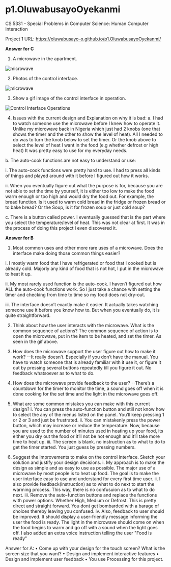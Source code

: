 # p1.OluwabusayoOyekanmi
CS 5331 - Special Problems in Computer Science: Human Computer Interaction

Project 1 URL: https://oluwabusayo-o.github.io/p1.OluwabusayoOyekanmi/


**Answer for C**
1.	A microwave in the apartment.

![microwave](https://user-images.githubusercontent.com/78665905/107136635-cc960b80-68ca-11eb-971d-b69532c44266.jpeg)

2.	Photos of the control interface.

![microwave](https://user-images.githubusercontent.com/78665905/107136635-cc960b80-68ca-11eb-971d-b69532c44266.jpeg)

3.	Show a gif image of the control interface in operation.

![Control Interface Operations](https://user-images.githubusercontent.com/78665905/107136856-7a55ea00-68cc-11eb-8066-46732e836760.gif)


4.	Issues with the current design and Explanation on why it is bad:
a.	I had to watch someone use the microwave before I knew how to operate it. Unlike my microwave back in Nigeria which just had 2 knobs (one that shows the timer and the other to show the level of heat). All I needed to do was to turn the knob below to set the timer. Or the knob above to select the level of heat I want in the food (e.g whether defrost or high heat) It was pretty easy to use for my everyday needs.

b.	The auto-cook functions are not easy to understand or use:

i.	The auto-cook functions were pretty hard to use. I had to press all kinds of things and played around with it before I figured out how it works.

ii.	When you eventually figure out what the purpose is for, because you are not able to set the time by yourself, it is either too low to make the food warm enough or too high and would dry the food out. For example, the bread function. Is it used to warm cold bread in the fridge or frozen bread or to bake bread? Or the Soup, is it for frozen soup or just cold soup?

c.	There is a button called power. I eventually guessed that is the part where you select the temperature/level of heat. This was not clear at first. It was in the process of doing this project I even discovered it. 



**Answer for B**
1.	Most common uses and other more rare uses of a microwave. Does the interface make doing those common things easier?

i.	I mostly warm food that I have refrigerated or food that I cooked but is already cold. Majorly any kind of food that is not hot, I put in the microwave to heat it up.

ii.	My most rarely used function is the auto-cook. I haven’t figured out how ALL the auto-cook functions work. So I just take a chance with setting the timer and checking from time to time so my food does not dry-out.

iii.	The interface doesn’t exactly make it easier. It actually takes watching someone use it before you know how to. But when you eventually do, it is quite straightforward.

2.	Think about how the user interacts with the microwave. What is the common sequence of actions?
The common sequence of action is to open the microwave, put in the item to be heated, and set the timer. As seen in the gif above.

3.	How does the microwave support the user figure out how to make it work?
--It really doesn’t. Especially if you don’t have the manual. You have to watch someone that is already familiar with it use it, or figure it out by pressing several buttons repeatedly till you figure it out. No feedback whatsoever as to what to do.

4.	How does the microwave provide feedback to the user?
--There’s a countdown for the timer to monitor the time, a sound goes off when it is done cooking for the set time and the light in the microwave goes off.

5.	What are some common mistakes you can make with this current design?
i.	You can press the auto-function button and still not know how to select the any of the menus listed on the panel. You’ll keep pressing 1 or 2 or 3 and just be frustrated. 
ii.	You can mistakenly press the power button, which may increase or reduce the temperature. Now, because you are used to the number of minutes used in heating up your food, its either you dry out the food or it’ll not be hot enough and it’ll take more time to heat up. 
iii. The screen is blank. no instruction as to what to do to get the timer started. You just guess by pressing numbers. 

6.	Suggest the improvements to make on the control interface. Sketch your solution and justify your design decisions.
i.	My approach is to make the design as simple and as easy to use as possible. The major use of a microwave by most people is to heat up food. The goal is to make the user interface easy to use and understand for every first time user.
ii. I also provide feedback(instruction) as to what to do next to start the warming process. This way, there is no confusuion as to what to do next.
iii.	Remove the auto-function buttons and replace the functions with power options. Whether High, Medium or Defrost. This is pretty direct and straight forward. You dont get bombarded with a barage of choices thereby leaving you confused. 
iv.	Also, feedback to user should be improved. It should display a user-friendly message informing the user the food is ready. The light in the microwave should come on when the food begins to warm and go off with a sound when the light goes off. I also added an extra voice instruction telling the user "Food is ready"



Answer for A:
•	Come up with your design for the touch screen? What is the screen size that you want? 
•	Design and implement interactive features
•	Design and implement user feedback
•	You use Processing for this project.




